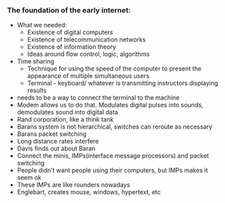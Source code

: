 ### The foundation of the early internet:
-   What we needed:
	-   Existence of digital computers
	-   Existence of telecommunication networks 
	-   Existence of information theory
	-   Ideas around flow control, logic, algorithms
-   Time sharing
	-   Technique for using the speed of the computer to present the appearance of multiple simultaneous users
	-   Terminal - keyboard/ whatever is transmitting instructors displaying results
-   needs to be a way to connect the terminal to the machine
-   Modem allows us to do that. Modulates digital pulses into sounds, demodulates sound into digital data
-   Rand corporation, like a think tank
-   Barans system is not hierarchical, switches can reroute as necessary
-   Barans packet switching
-   Long distance rates interfere
-   Davis finds out about Baran
-   Connect the minis, IMPs(interface message processors) and packet switching
-   People didn't want people using their computers, but IMPs makes it seem ok
-   These IMPs are like rounders nowadays
-   Englebart, creates mouse, windows, hypertext, etc